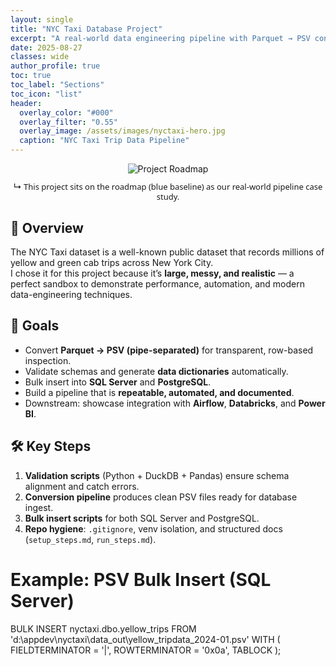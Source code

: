 ```yaml
---
layout: single
title: "NYC Taxi Database Project"
excerpt: "A real-world data engineering pipeline with Parquet → PSV conversion, schema validation, and SQL Server/PostgreSQL bulk insert."
date: 2025-08-27
classes: wide
author_profile: true
toc: true
toc_label: "Sections"
toc_icon: "list"
header:
  overlay_color: "#000"
  overlay_filter: "0.55"
  overlay_image: /assets/images/nyctaxi-hero.jpg
  caption: "NYC Taxi Trip Data Pipeline"
---
```


<style>
  .muted { font:500 13px/1.2 system-ui,-apple-system,Segoe UI,Roboto,Arial; fill:#ddd; }
</style>

<div style="text-align:center; margin-bottom:1.5rem;">
  <img src="{{ '/assets/images/subway-roadmap.svg' | absolute_url }}?v=6" alt="Project Roadmap" style="max-width:100%; height:auto;">
  <p class="text-sm text-gray-400 muted">↳ This project sits on the roadmap (blue baseline) as our real-world pipeline case study.</p>
</div>

## 🚕 Overview

The NYC Taxi dataset is a well-known public dataset that records millions of yellow and green cab trips across New York City.  
I chose it for this project because it’s **large, messy, and realistic** — a perfect sandbox to demonstrate performance, automation, and modern data-engineering techniques.

## 🎯 Goals

- Convert **Parquet → PSV (pipe-separated)** for transparent, row-based inspection.  
- Validate schemas and generate **data dictionaries** automatically.  
- Bulk insert into **SQL Server** and **PostgreSQL**.  
- Build a pipeline that is **repeatable, automated, and documented**.  
- Downstream: showcase integration with **Airflow**, **Databricks**, and **Power BI**.

## 🛠️ Key Steps

1. **Validation scripts** (Python + DuckDB + Pandas) ensure schema alignment and catch errors.  
2. **Conversion pipeline** produces clean PSV files ready for database ingest.  
3. **Bulk insert scripts** for both SQL Server and PostgreSQL.  
4. **Repo hygiene**: `.gitignore`, venv isolation, and structured docs (`setup_steps.md`, `run_steps.md`).  

# Example: PSV Bulk Insert (SQL Server)
BULK INSERT nyctaxi.dbo.yellow_trips
FROM 'd:\appdev\nyctaxi\data_out\yellow_tripdata_2024-01.psv'
WITH (
  FIELDTERMINATOR = '|',
  ROWTERMINATOR   = '0x0a',
  TABLOCK
);
